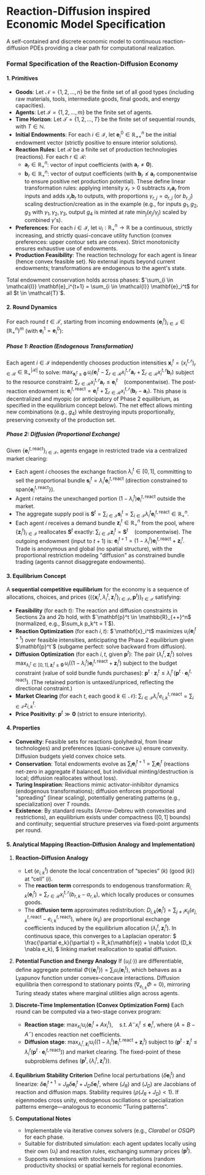 # Reaction-Diffusion inspired Economic Model Specification

A self-contained and discrete economic model to continuous reaction-diffusion PDEs providing a clear path for computational realization.

### Formal Specification of the Reaction-Diffusion Economy

#### 1. Primitives
- **Goods**: Let $\mathcal{N} = \{1, 2, \dots, n\}$ be the finite set of all good types (including raw materials, tools, intermediate goods, final goods, and energy capacities).
- **Agents**: Let $\mathcal{I} = \{1, 2, \dots, m\}$ be the finite set of agents.
- **Time Horizon**: Let $\mathcal{T} = \{1, 2, \dots, T\}$ be the finite set of sequential rounds, with $T \in \mathbb{N}$.
- **Initial Endowments**: For each $i \in \mathcal{I}$, let $`\mathbf{e}_i^0 \in \mathbb{R}_{++}^n`$ be the initial endowment vector (strictly positive to ensure interior solutions).
- **Reaction Rules**: Let $\mathcal{R}$ be a finite set of production technologies (reactions). For each $r \in \mathcal{R}$:
  - $`\mathbf{a}_r \in \mathbb{R}_+^n`$: vector of input coefficients (with $`\mathbf{a}_r \neq \mathbf{0}`$).
  - $`\mathbf{b}_r \in \mathbb{R}_+^n`$: vector of output coefficients (with $`\mathbf{b}_r \not\leq \mathbf{a}_r`$ componentwise to ensure positive net production potential).
  These define linear transformation rules: applying intensity $`x_r > 0`$ subtracts $`x_r \mathbf{a}_r`$ from inputs and adds $`x_r \mathbf{b}_r`$ to outputs, with proportions $`\gamma_{r,j} = a_{r,j}`$ (or $`b_{r,j}`$) scaling destruction/creation as in the example (e.g., for inputs $`g_1, g_2, g_3`$ with $`\gamma_1, \gamma_2, \gamma_3`$, output $`g_4`$ is minted at rate $`\min_j (e_j / \gamma_j)`$ scaled by combined $`\gamma`$'s).
- **Preferences**: For each $`i \in \mathcal{I}`$, let $`u_i: \mathbb{R}_+^n \to \mathbb{R}`$ be a continuous, strictly increasing, and strictly quasi-concave utility function (convex preferences: upper contour sets are convex). Strict monotonicity ensures exhaustive use of endowments.
- **Production Feasibility**: The reaction technology for each agent is linear (hence convex feasible set). No external inputs beyond current endowments; transformations are endogenous to the agent's state.

Total endowment conservation holds across phases: $`\sum_{i \in \mathcal{I}} \mathbf{e}_i^{t+1} = \sum_{i \in \mathcal{I}} \mathbf{e}_i^t$ for all $t \in \mathcal{T}`$.

#### 2. Round Dynamics
For each round $t \in \mathcal{T}$, starting from incoming endowments $`\{\mathbf{e}_i^t\}_{i \in \mathcal{I}} \in (\mathbb{R}_+^n)^m`$ (with $`\mathbf{e}_i^1 = \mathbf{e}_i^0`$):

##### Phase 1: Reaction (Endogenous Transformation)
Each agent $`i \in \mathcal{I}`$ independently chooses production intensities $`\mathbf{x}_i^t = (x_i^{t,r})_{r \in \mathcal{R}} \in \mathbb{R}_+^{|\mathcal{R}|}`$ to solve:
$`
\max_{\mathbf{x}_i^t \geq \mathbf{0}} \, u_i\left( \mathbf{e}_i^t - \sum_{r \in \mathcal{R}} x_i^{t,r} \mathbf{a}_r + \sum_{r \in \mathcal{R}} x_i^{t,r} \mathbf{b}_r \right)
`$
subject to the resource constraint:
$`
\sum_{r \in \mathcal{R}} x_i^{t,r} \mathbf{a}_r \leq \mathbf{e}_i^t \quad (\text{componentwise}).
`$
The post-reaction endowment is:
$`
\mathbf{e}_i^{t,\text{react}} = \mathbf{e}_i^t + \sum_{r \in \mathcal{R}} x_i^{t,r} (\mathbf{b}_r - \mathbf{a}_r).
`$
This phase is decentralized and myopic (or anticipatory of Phase 2 equilibrium, as specified in the equilibrium concept below). The net effect allows minting new combinations (e.g., $g_4$) while destroying inputs proportionally, preserving convexity of the production set.

##### Phase 2: Diffusion (Proportional Exchange)
Given $`\{\mathbf{e}_i^{t,\text{react}}\}_{i \in \mathcal{I}}`$, agents engage in restricted trade via a centralized market clearing:
- Each agent $i$ chooses the exchange fraction $`\lambda_i^t \in [0,1]`$, committing to sell the proportional bundle $`\mathbf{s}_i^t = \lambda_i^t \mathbf{e}_i^{t,\text{react}}`$ (direction constrained to span$`\{\mathbf{e}_i^{t,\text{react}}\}`$).
- Agent $i$ retains the unexchanged portion $`(1 - \lambda_i^t) \mathbf{e}_i^{t,\text{react}}`$ outside the market.
- The aggregate supply pool is $`\mathbf{S}^t = \sum_{i \in \mathcal{I}} \mathbf{s}_i^t = \sum_{i \in \mathcal{I}} \lambda_i^t \mathbf{e}_i^{t,\text{react}} \in \mathbb{R}_+^n`$.
- Each agent $i$ receives a demand bundle $`\mathbf{z}_i^t \in \mathbb{R}_+^n`$ from the pool, where $`\{\mathbf{z}_i^t\}_{i \in \mathcal{I}}`$ reallocates $`\mathbf{S}^t`$ exactly:
  $`
  \sum_{i \in \mathcal{I}} \mathbf{z}_i^t = \mathbf{S}^t \quad (\text{componentwise}).
  `$
The outgoing endowment (input to $t+1$) is:
$`
\mathbf{e}_i^{t+1} = (1 - \lambda_i^t) \mathbf{e}_i^{t,\text{react}} + \mathbf{z}_i^t.
`$
Trade is anonymous and global (no spatial structure), with the proportional restriction modeling "diffusion" as constrained bundle trading (agents cannot disaggregate endowments).

#### 3. Equilibrium Concept
A **sequential competitive equilibrium** for the economy is a sequence of allocations, choices, and prices $`\{(\{\mathbf{x}_i^t, \lambda_i^t, \mathbf{z}_i^t\}_{i \in \mathcal{I}}, \mathbf{p}^t)\}_{t \in \mathcal{T}}`$ satisfying:
- **Feasibility** (for each $t$): The reaction and diffusion constraints in Sections 2a and 2b hold, with $`\mathbf{p}^t \in \mathbb{R}_{++}^n$ (normalized, e.g., $\sum_k p_k^t = 1`$).
- **Reaction Optimization** (for each $i,t$): $`\mathbf{x}_i^t$ maximizes $u_i(\mathbf{e}_i^{t+1})$ over feasible intensities, anticipating the Phase 2 equilibrium given $\mathbf{p}^t`$ (subgame perfect: solve backward from diffusion).
- **Diffusion Optimization** (for each $i,t$, given $`\mathbf{p}^t`$): The pair $`(\lambda_i^t, \mathbf{z}_i^t)`$ solves
  $`
  \max_{\lambda_i^t \in [0,1], \mathbf{z}_i^t \geq \mathbf{0}} \, u_i\left( (1 - \lambda_i^t) \mathbf{e}_i^{t,\text{react}} + \mathbf{z}_i^t \right)
  `$
  subject to the budget constraint (value of sold bundle funds purchases):
  $`
  \mathbf{p}^t \cdot \mathbf{z}_i^t \leq \lambda_i^t \, (\mathbf{p}^t \cdot \mathbf{e}_i^{t,\text{react}}).
  `$
  (The retained portion is untaxed/unpriced, reflecting the directional constraint.)
- **Market Clearing** (for each $t$, each good $k \in \mathcal{N}$):
  $`
  \sum_{i \in \mathcal{I}} \lambda_i^t e_{i,k}^{t,\text{react}} = \sum_{i \in \mathcal{I}} z_{i,k}^t.
  `$
- **Price Positivity**: $\mathbf{p}^t \gg \mathbf{0}$ (strict to ensure interiority).

#### 4. Properties
- **Convexity**: Feasible sets for reactions (polyhedral, from linear technologies) and preferences (quasi-concave $u_i$) ensure convexity. Diffusion budgets yield convex choice sets.
- **Conservation**: Total endowments evolve as $\sum_i \mathbf{e}_i^{t+1} = \sum_i \mathbf{e}_i^t$ (reactions net-zero in aggregate if balanced, but individual minting/destruction is local; diffusion reallocates without loss).
- **Turing Inspiration**: Reactions mimic activator-inhibitor dynamics (endogenous transformations); diffusion enforces proportional "spreading" (linear scaling), potentially generating patterns (e.g., specialization) over $T$ rounds.
- **Existence**: By standard results (Arrow-Debreu with convexities and restrictions), an equilibrium exists under compactness ($[0,1]$ bounds) and continuity; sequential structure preserves via fixed-point arguments per round.

#### 5. Analytical Mapping (Reaction–Diffusion Analogy and Implementation)

1. **Reaction–Diffusion Analogy**

   * Let $(e_{i,k}^t)$ denote the local concentration of “species” $`(k)`$ (good $`(k)`$) at “cell” $(i)$.
   * The **reaction term** corresponds to endogenous transformation:
     $`
     R_{i,k}(\mathbf{e}_i^t) = \sum_{r \in \mathcal{R}} x_i^{t,r}(b_{r,k} - a_{r,k}),
     `$
     which locally produces or consumes goods.
   * The **diffusion term** approximates redistribution:
     $`
     D_{i,k}(\mathbf{e}_i^t) = \sum_{j \neq i} \kappa_{ij} (e_{j,k}^{t,\text{react}} - e_{i,k}^{t,\text{react}}),
     `$
     where $(\kappa_{ij})$ are proportional exchange coefficients induced by the equilibrium allocation $(\lambda_i^t, \mathbf{z}_i^t)$.
     In continuous space, this converges to a Laplacian operator:
     $`
     \frac{\partial e_k}{\partial t} = R_k(\mathbf{e}) + \nabla \cdot (D_k \nabla e_k),
     `$
     linking market reallocation to spatial diffusion.

2. **Potential Function and Energy Analogy**
   If $(u_i(\cdot))$ are differentiable, define aggregate potential
   $`
   \Phi(\{\mathbf{e}_i^t\}) = \sum_i u_i(\mathbf{e}_i^t),
   `$
   which behaves as a Lyapunov function under convex–concave interactions. Diffusion equilibria then correspond to stationary points $(\nabla_{e_{i,k}} \Phi = 0)$, mirroring Turing steady states where marginal utilities align across agents.

3. **Discrete-Time Implementation (Convex Optimization Form)**
   Each round can be computed via a two-stage convex program:

   * **Reaction stage**:
     $`
     \max_{x_i^t} u_i(\mathbf{e}_i^t + A x_i^t), \quad \text{s.t. } A^- x_i^t \le \mathbf{e}_i^t,
     `$
     where $(A = B - A^-)$ encodes reaction net coefficients.
   * **Diffusion stage**:
     $`
     \max_{\lambda_i^t, \mathbf{z}_i^t} u_i((1-\lambda_i^t)\mathbf{e}_i^{t,\text{react}}+\mathbf{z}_i^t)
     `$
     subject to $(\mathbf{p}^t \cdot \mathbf{z}_i^t \le \lambda_i^t (\mathbf{p}^t \cdot \mathbf{e}_i^{t,\text{react}}))$ and market clearing.
     The fixed-point of these subproblems defines $(\mathbf{p}^t, \{\lambda_i^t,\mathbf{z}_i^t\})$.

4. **Equilibrium Stability Criterion**
   Define local perturbations $(\delta \mathbf{e}_i^t)$ and linearize:
   $`
   \delta \mathbf{e}_i^{t+1} = J_R \delta \mathbf{e}_i^t + J_D \delta \mathbf{e}_i^t,
   `$
   where $(J_R)$ and $(J_D)$ are Jacobians of reaction and diffusion maps.
   Stability requires $(\rho(J_R + J_D) < 1)$. If eigenmodes cross unity, endogenous oscillations or specialization patterns emerge—analogous to economic “Turing patterns”.

5. **Computational Notes**

   * Implementable via iterative convex solvers (e.g., *Clarabel* or *OSQP*) for each phase.
   * Suitable for distributed simulation: each agent updates locally using their own $(u_i)$ and reaction rules, exchanging summary prices $(\mathbf{p}^t)$.
   * Supports extensions with stochastic perturbations (random productivity shocks) or spatial kernels for regional economies.
